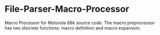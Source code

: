 # File-Parser-Macro-Processor
Macro Processor for Motorola 68k source code. The macro preprocessor has two discrete functions: macro definition and macro expansion. 
